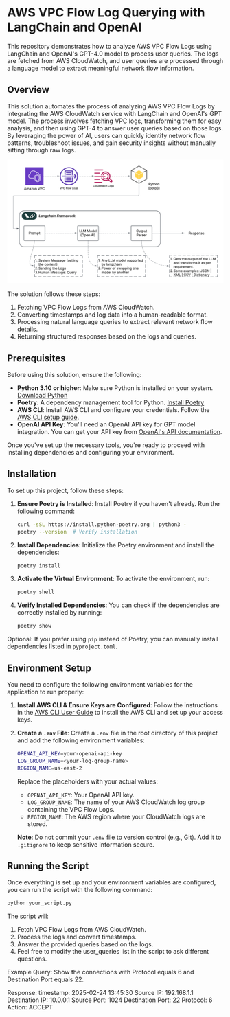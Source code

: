 # AWS VPC Flow Log Querying with LangChain and OpenAI

This repository demonstrates how to analyze AWS VPC Flow Logs using LangChain and OpenAI's GPT-4.0 model to process user queries. The logs are fetched from AWS CloudWatch, and user queries are processed through a language model to extract meaningful network flow information.

## Overview

This solution automates the process of analyzing AWS VPC Flow Logs by integrating the AWS CloudWatch service with LangChain and OpenAI's GPT model. The process involves fetching VPC logs, transforming them for easy analysis, and then using GPT-4 to answer user queries based on those logs. By leveraging the power of AI, users can quickly identify network flow patterns, troubleshoot issues, and gain security insights without manually sifting through raw logs.

![Solution Overview](images/Solution_Overview.png)


The solution follows these steps:
1. Fetching VPC Flow Logs from AWS CloudWatch.
2. Converting timestamps and log data into a human-readable format.
3. Processing natural language queries to extract relevant network flow details.
4. Returning structured responses based on the logs and queries.


## Prerequisites

Before using this solution, ensure the following:

- **Python 3.10 or higher**: Make sure Python is installed on your system. [Download Python](https://www.python.org/downloads/)
- **Poetry**: A dependency management tool for Python. [Install Poetry](https://python-poetry.org/docs/#installation)
- **AWS CLI**: Install AWS CLI and configure your credentials. Follow the [AWS CLI setup guide](https://docs.aws.amazon.com/cli/latest/userguide/getting-started-install.html).
- **OpenAI API Key**: You'll need an OpenAI API key for GPT model integration. You can get your API key from [OpenAI's API documentation](https://beta.openai.com/signup/).

Once you've set up the necessary tools, you're ready to proceed with installing dependencies and configuring your environment.


## Installation

To set up this project, follow these steps:

1. **Ensure Poetry is Installed**:
   Install Poetry if you haven't already. Run the following command:
   ```bash
   curl -sSL https://install.python-poetry.org | python3 -
   poetry --version  # Verify installation
   ```

2. **Install Dependencies**:
   Initialize the Poetry environment and install the dependencies:
   ```bash
   poetry install
   ```

3. **Activate the Virtual Environment**:
   To activate the environment, run:
   ```bash
   poetry shell
   ```

4. **Verify Installed Dependencies**:
   You can check if the dependencies are correctly installed by running:
   ```bash
   poetry show
   ```

Optional: If you prefer using `pip` instead of Poetry, you can manually install dependencies listed in `pyproject.toml`.


## Environment Setup

You need to configure the following environment variables for the application to run properly:

1. **Install AWS CLI & Ensure Keys are Configured**:
   Follow the instructions in the [AWS CLI User Guide](https://docs.aws.amazon.com/cli/latest/userguide/getting-started.html) to install the AWS CLI and set up your access keys.

2. **Create a `.env` File**:
   Create a `.env` file in the root directory of this project and add the following environment variables:
   
   ```bash
   OPENAI_API_KEY=your-openai-api-key
   LOG_GROUP_NAME=<your-log-group-name>
   REGION_NAME=us-east-2
   ```
   Replace the placeholders with your actual values:
   - `OPENAI_API_KEY`: Your OpenAI API key.
   - `LOG_GROUP_NAME`: The name of your AWS CloudWatch log group containing the VPC Flow Logs.
   - `REGION_NAME`: The AWS region where your CloudWatch logs are stored.

   **Note**: Do not commit your `.env` file to version control (e.g., Git). Add it to `.gitignore` to keep sensitive information secure.

## Running the Script

Once everything is set up and your environment variables are configured, you can run the script with the following command:

```bash
python your_script.py
```

The script will:

1. Fetch VPC Flow Logs from AWS CloudWatch.
2. Process the logs and convert timestamps.
3. Answer the provided queries based on the logs.
4. Feel free to modify the user_queries list in the script to ask different questions.

Example Query:
Show the connections with Protocol equals 6 and Destination Port equals 22.

Response:
timestamp: 2025-02-24 13:45:30 Source IP: 192.168.1.1 Destination IP: 10.0.0.1 Source Port: 1024 Destination Port: 22 Protocol: 6 Action: ACCEPT


